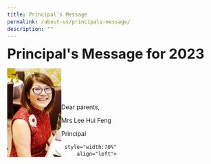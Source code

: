 ```yaml
---
title: Principal's Message
permalink: /about-us/principals-message/
description: ""
---
```

**<font size=6>Principal's Message for 2023</font>**

<img src="/images/About%20Us/Mrs-Lee-365x600.jpeg"  
     style="width:25%"
		 align="left">
		 <br><br><br><br>
		 
		 
		 
Dear parents,



Mrs Lee Hui Feng

Principal









     style="width:70%"
		 align="left">